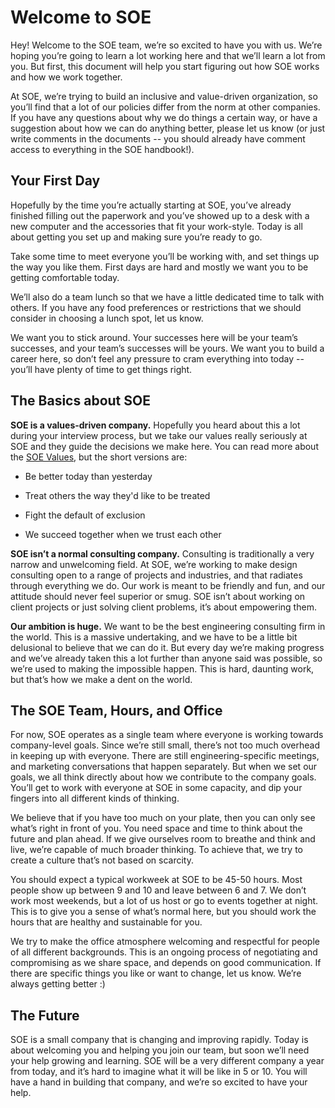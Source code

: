 # Welcome to SOE

Hey! Welcome to the SOE team, we’re so excited to have you with us. We’re hoping you’re going to learn a lot working here and that we’ll learn a lot from you. But first, this document will help you start figuring out how SOE works and how we work together.

At SOE, we’re trying to build an inclusive and value-driven organization, so you’ll find that a lot of our policies differ from the norm at other companies. If you have any questions about why we do things a certain way, or have a suggestion about how we can do anything better, please let us know (or just write comments in the documents -- you should already have comment access to everything in the SOE handbook!).  

## Your First Day

Hopefully by the time you’re actually starting at SOE, you’ve already finished filling out the paperwork and you’ve showed up to a desk with a new computer and the accessories that fit your work-style. Today is all about getting you set up and making sure you’re ready to go.

Take some time to meet everyone you’ll be working with, and set things up the way you like them. First days are hard and mostly we want you to be getting comfortable today.

We’ll also do a team lunch so that we have a little dedicated time to talk with others. If you have any food preferences or restrictions that we should consider in choosing a lunch spot, let us know.

We want you to stick around. Your successes here will be your team’s successes, and your team’s successes will be yours. We want you to build a career here, so don’t feel any pressure to cram everything into today -- you’ll have plenty of time to get things right.

## The Basics about SOE

**SOE is a values-driven company.** Hopefully you heard about this a lot during your interview process, but we take our values really seriously at SOE and they guide the decisions we make here. You can read more about the [SOE Values](https://github.com/jtylynn/handbook/blob/master/SOE%20Values.md), but the short versions are:

* Be better today than yesterday

* Treat others the way they'd like to be treated

* Fight the default of exclusion

* We succeed together when we trust each other

**SOE isn’t a normal consulting company.** Consulting is traditionally a very narrow and unwelcoming field. At SOE, we’re working to make design consulting open to a range of projects and industries, and that radiates through everything we do. Our work is meant to be friendly and fun, and our attitude should never feel superior or smug. SOE isn’t about working on client projects or just solving client problems, it’s about empowering them.

**Our ambition is huge.** We want to be the best engineering consulting firm in the world. This is a massive undertaking, and we have to be a little bit delusional to believe that we can do it. But every day we’re making progress and we’ve already taken this a lot further than anyone said was possible, so we’re used to making the impossible happen. This is hard, daunting work, but that’s how we make a dent on the world.

## The SOE Team, Hours, and Office

For now, SOE operates as a single team where everyone is working towards company-level goals. Since we’re still small, there’s not too much overhead in keeping up with everyone. There are still engineering-specific meetings, and marketing conversations that happen separately. But when we set our goals, we all think directly about how we contribute to the company goals. You’ll get to work with everyone at SOE in some capacity, and dip your fingers into all different kinds of thinking.

We believe that if you have too much on your plate, then you can only see what’s right in front of you. You need space and time to think about the future and plan ahead. If we give ourselves room to breathe and think and live, we’re capable of much broader thinking. To achieve that, we try to create a culture that’s not based on scarcity.

You should expect a typical workweek at SOE to be 45-50 hours. Most people show up between 9 and 10 and leave between 6 and 7. We don’t work most weekends, but a lot of us host or go to events together at night. This is to give you a sense of what’s normal here, but you should work the hours that are healthy and sustainable for you.

We try to make the office atmosphere welcoming and respectful for people of all different backgrounds. This is an ongoing process of negotiating and compromising as we share space, and depends on good communication. If there are specific things you like or want to change, let us know. We’re always getting better :)

## The Future

SOE is a small company that is changing and improving rapidly. Today is about welcoming you and helping you join our team, but soon we’ll need your help growing and learning. SOE will be a very different company a year from today, and it’s hard to imagine what it will be like in 5 or 10. You will have a hand in building that company, and we’re so excited to have your help.
